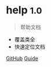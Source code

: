 <!-- _coverpage.md -->

# help <small>1.0</small>

> 帮助文档

- 覆盖类全
- 快速定位文档

[GitHub](https://github.com/gaochunxiang)
[Guide](#)

<!-- 背景图片 -->

<!-- ![](_media/bg.png)  -->

<!-- 背景色 -->

<!-- ![color](#f0f0f0) -->